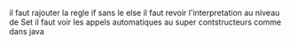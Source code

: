 il faut rajouter la regle if sans le else
il faut revoir l'interpretation au niveau de Set
il faut voir les appels automatiques au super contstructeurs comme dans java